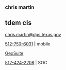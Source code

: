 ### chris martin

## tdem cis

[chris.martin@dps.texas.gov](mailto:chris.martin@dps.texas.gov)

[512-750-6031](tel:+15127506031) | mobile

[GeoSuite](https://geosuite.nfocus.com/txtfdeploy/)

[512-424-2208](tel:+15124242208) | SOC
